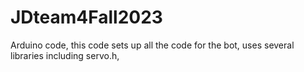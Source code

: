 # JDteam4Fall2023
Arduino code, this code sets up all the code for the bot, uses several libraries including servo.h, 
